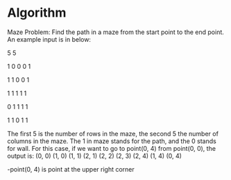 # Algorithm
Maze Problem:
Find the path in a maze from the start point to the end point.
An example input is in below:

5 5

1 0 0 0 1

1 1 0 0 1

1 1 1 1 1

0 1 1 1 1

1 1 0 1 1

The first 5 is the number of rows in the maze, the second 5 the number of columns in the maze. The 1 in maze stands for the path, and the 0 stands for wall. For this case, if we want to go to point(0, 4) from point(0, 0), the output is:
(0, 0)
(1, 0)
(1, 1)
(2, 1)
(2, 2)
(2, 3)
(2, 4)
(1, 4)
(0, 4)

-point(0, 4) is point at the upper right corner
